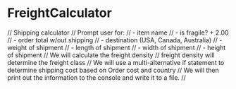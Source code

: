 # FreightCalculator
// Shipping calculator
// Prompt user for:
//      - item name
//      - is fragile? + 2.00
//      - order total w/out shipping
//      - destination (USA, Canada, Australia)
//      - weight of shipment
//      - length of shipment
//      - width of shipment
//      - height of shipment
// We will calculate the freight density
//    freight density will determine the freight class
// We will use a multi-alternative if statement to determine shipping cost based on Order cost and country
// We will then print out the information to the console and write it to a file.
//
